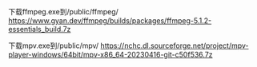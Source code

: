 下载ffmpeg.exe到/public/ffmpeg/
https://www.gyan.dev/ffmpeg/builds/packages/ffmpeg-5.1.2-essentials_build.7z

下载mpv.exe到/public/mpv/
https://nchc.dl.sourceforge.net/project/mpv-player-windows/64bit/mpv-x86_64-20230416-git-c50f536.7z